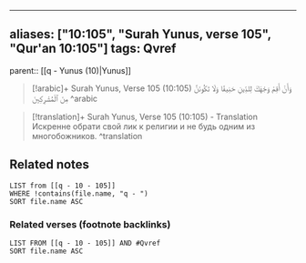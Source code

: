 
---
aliases: ["10:105", "Surah Yunus, verse 105", "Qur'an 10:105"]
tags: Qvref
---

parent:: [[q - Yunus (10)|Yunus]]

> [!arabic]+ Surah Yunus, Verse 105 (10:105)
> <span class="quran-arabic">وَأَنْ أَقِمْ وَجْهَكَ لِلدِّينِ حَنِيفًا وَلَا تَكُونَنَّ مِنَ ٱلْمُشْرِكِينَ</span>
^arabic

> [!translation]+ Surah Yunus, Verse 105 (10:105) - Translation
> Искренне обрати свой лик к религии и не будь одним из многобожников.
^translation



## Related notes
```dataview
LIST from [[q - 10 - 105]]
WHERE !contains(file.name, "q - ")
SORT file.name ASC
```

### Related verses (footnote backlinks)
```dataview
LIST FROM [[q - 10 - 105]] AND #Qvref
SORT file.name ASC
```

